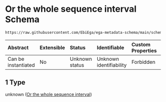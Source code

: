 # Or the whole sequence interval Schema

```txt
https://raw.githubusercontent.com/EbiEga/ega-metadata-schema/main/schemas/EGA.common-definitions.json#/definitions/sequenceCoordinates/anyOf/1
```



| Abstract            | Extensible | Status         | Identifiable            | Custom Properties | Additional Properties | Access Restrictions | Defined In                                                                                           |
| :------------------ | :--------- | :------------- | :---------------------- | :---------------- | :-------------------- | :------------------ | :--------------------------------------------------------------------------------------------------- |
| Can be instantiated | No         | Unknown status | Unknown identifiability | Forbidden         | Allowed               | none                | [EGA.common-definitions.json\*](../../../schemas/EGA.common-definitions.json "open original schema") |

## 1 Type

unknown ([Or the whole sequence interval](ega-12-definitions-sequence-coordinates-anyof-or-the-whole-sequence-interval.md))
